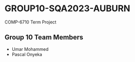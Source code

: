 # GROUP10-SQA2023-AUBURN
COMP-6710 Term Project

## Group 10 Team Members
- Umar Mohammed
- Pascal Onyeka
